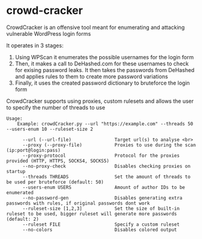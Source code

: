 # crowd-cracker

CrowdCracker is an offensive tool meant for enumerating and attacking vulnerable WordPress login forms

It operates in 3 stages:

1.  Using WPScan it enumerates the possible usernames for the login form
2.  Then, it makes a call to DeHashed.com for these usernames to check for exising password leaks. 
    It then takes the passwords from DeHashed and applies rules to them to create more password variations
3. Finally, it uses the created password dictionary to bruteforce the login form

CrowdCracker supports using proxies, custom rulesets and allows the user to specify the number of threads to use
```
Usage:  
    Example: crowdCracker.py --url "https://example.com" --threads 50 --users-enum 10 --ruleset-size 2 
    
      --url (--url-file)                Target url(s) to analyse <br>
      --proxy (--proxy-file)            Proxies to use during the scan (ip:port@login:pass)
      --proxy-protocol                  Protocol for the proxies provided (HTTP, HTTPS, SOCKS4, SOCKS5)
      --no-proxy-check                  Disables checking proxies on startup 
      --threads THREADS                 Set the amount of threads to be used per bruteforce (default: 50) 
      --users-enum USERS                Amount of author IDs to be enumerated 
      --no-password-gen                 Disables generating extra passwords with rules, if original passwords dont work 
      --ruleset-size [1,2,3]            Set the size of built-in ruleset to be used, bigger ruleset will generate more passwords (default: 2) 
      --ruleset FILE                    Specify a custom ruleset 
      --no-colors                       Disables colored output 
```
